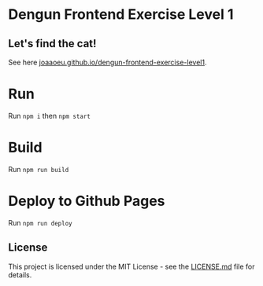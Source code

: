 # Dengun Frontend Exercise Level 1

## Let's find the cat!
See here [joaaoeu.github.io/dengun-frontend-exercise-level1](https://joaaoeu.github.io/dengun-frontend-exercise-level1/).

# Run
Run `npm i` then `npm start`

# Build
Run `npm run build`

# Deploy to Github Pages
Run `npm run deploy`

## License

This project is licensed under the MIT License - see the [LICENSE.md](LICENSE.md) file for details.
